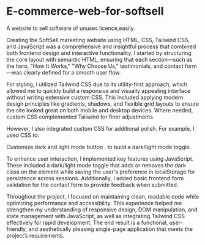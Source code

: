 # E-commerce-web-for-softsell
A website to sell software of unuses licence,easily.

Creating the SoftSell marketing website using HTML, CSS, Tailwind CSS, and JavaScript was a comprehensive and insightful process that combined both frontend design and interactive functionality. I started by structuring the core layout with semantic HTML, ensuring that each section—such as the hero, "How It Works," "Why Choose Us," testimonials, and contact form—was clearly defined for a smooth user flow.

For styling, I utilized Tailwind CSS due to its utility-first approach, which allowed me to quickly build a responsive and visually appealing interface without writing extensive custom CSS. This included applying modern design principles like gradients, shadows, and flexible grid layouts to ensure the site looked great on both mobile and desktop devices. Where needed, custom CSS complemented Tailwind for finer adjustments.

However, I also integrated custom CSS for additional polish. For example, I used CSS to:

Customize  dark and light mode button  .
to build a dark/light mode toggle.

To enhance user interaction, I implemented key features using JavaScript. These included a dark/light mode toggle that adds or removes the dark class on the <html> element while saving the user's preference in localStorage for persistence across sessions. Additionally, I added basic frontend form validation for the contact form to provide feedback when submitted.

Throughout the project, I focused on maintaining clean, readable code while optimizing performance and accessibility. This experience helped me strengthen my understanding of responsive design, DOM manipulation, and state management with JavaScript, as well as integrating Tailwind CSS effectively for rapid development. The end result is a functional, user-friendly, and aesthetically pleasing single-page application that meets the project’s requirements.
